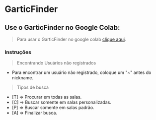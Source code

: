 # GarticFinder

## Use o GarticFinder no Google Colab:
> Para usar o GarticFinder no google colab [clique aqui](http://tiny.cc/GarticFinderColaab).

### Instruções


> Encontrando Usuários não registrados

*   Para encontrar um usuário não registrado, coloque um "~" antes do nickname.

> Tipos de busca
*   [T] => Procurar em todas as salas.
*   [C] => Buscar somente em salas personalizadas.
*   [P] => Buscar somente em salas padrão.
*   [A] => Finalizar busca.


